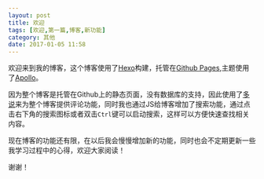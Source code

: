 ```yaml
---
layout: post
title: 欢迎
tags: [欢迎,第一篇,博客,新功能]
category: 其他
date: 2017-01-05 11:58
---
```


欢迎来到我的博客，这个博客使用了[Hexo](https://hexo.io)构建，托管在[Github Pages](https://pages.github.com),主题使用了[Apollo](https://github.com/pinggod/hexo-theme-apollo)。


因为整个博客是托管在Github上的静态页面，没有数据库的支持，因此使用了[多说](http://duoshuo.com)来为整个博客提供评论功能，同时我也通过JS给博客增加了搜索功能，通过点击右下角的搜索图标或者双击`Ctrl`键可以启动搜索，这样可以方便快速查找相关内容。

<!-- more -->

现在博客的功能还有限，在以后我会慢慢增加新的功能，同时也会不定期更新一些我学习过程中的心得，欢迎大家阅读！

谢谢！
